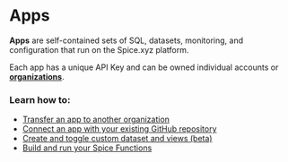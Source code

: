 # Apps

**Apps** are self-contained sets of SQL, datasets, monitoring, and configuration that run on the Spice.xyz platform.

Each app has a unique API Key and can be owned individual accounts or [**organizations**](../../core-concepts/organizations.md).

### Learn how to:

* [Transfer an app to another organization](app-transfer.md)
* [Connect an app with your existing GitHub repository](link-github-repository-beta.md)
* [Create and toggle custom dataset and views (beta)](datasets-beta.md)
* [Build and run your Spice Functions](functions-beta.md)
